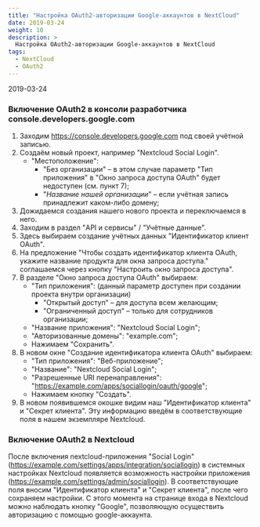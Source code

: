 ```yaml
---
title: "Настройка OAuth2-авторизации Google-аккаунтов в NextCloud"
date: 2019-03-24
weight: 10
description: >
  Настройка OAuth2-авторизации Google-аккаунтов в NextCloud
tags:
  - NextCloud
  - OAuth2
---
```


2019-03-24

### Включение OAuth2 в консоли разработчика console.developers.google.com

1. Заходим https://console.developers.google.com под своей учётной записью.
2. Создаём новый проект, например "Nextcloud Social Login".
    - "Местоположение":
        * "Без организации" &ndash; в этом случае параметр "Тип приложения" в "Окно запроса доступа OAuth" будет недоступен (см. пункт 7);
        * "*Название нашей организации*" &ndash; если учётная запись принадлежит каком-либо домену;
3. Дожидаемся создания нашего нового проекта и переключаемся в него.
4. Заходим в раздел "API и сервисы" / "Учётные данные".
5. Здесь выбираем создание учётных данных "Идентификатор клиент OAuth".
6. На предложение "Чтобы создать идентификатор клиента OAuth, укажите название продукта для окна запроса доступа." соглашаемся через кнопку "Настроить окно запроса доступа".
7. В разделе "Окно запроса доступа OAuth" выбираем:
    - "Тип приложения": (данный параметр доступен при создании проекта внутри организации)
        * "Открытый доступ" &ndash; для доступа всем желающим;
        * "Ограниченный доступ" &ndash; только для сотрудников организации;
    - "Название приложения": "Nextcloud Social Login";
    - "Авторизованные домены": "example.com";
    - Нажимаем "Сохранить".
8. В новом окне "Создание идентификатора клиента OAuth" выбираем:
    - "Тип приложения": "Веб-приложение";
    - "Название": "Nextcloud Social Login";
    - "Разрешенные URI перенаправления": "https://example.com/apps/sociallogin/oauth/google";
    - Нажимаем кнопку "Создать".
9. В новом появившемся окошке видим наш "Идентификатор клиента" и "Секрет клиента". Эту информацию введём в соответствующие поля в нашем экземпляре Nextcloud.

### Включение OAuth2 в Nextcloud
После включения nextcloud-приложения "Social Login" (https://example.com/settings/apps/integration/sociallogin) в системных настройках Nextcloud появляется возможность настройки приложения (https://example.com/settings/admin/sociallogin).
В соответствующие поля вносим "Идентификатор клиента" и "Секрет клиента", после чего сохраняем настройки. С этого момента на странице входа в Nextcloud можно наблюдать кнопку "Google", позволяющую осуществить авторизацию с помощью google-аккаунта.
